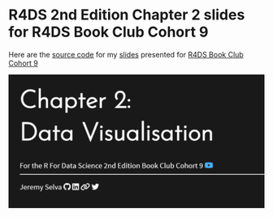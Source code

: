 # R4DS 2nd Edition Chapter 2 slides for R4DS Book Club Cohort 9

Here are the [source
code](https://github.com/JauntyJJS/r4ds-bookclub-cohort9-chapter02) for
my [slides](https://jauntyjjs.github.io/r4ds-bookclub-cohort9-chapter02)
presented for [R4DS Book Club Cohort
9](https://www.youtube.com/playlist?list=PL3x6DOfs2NGjVMs1NtbWu4s_ZgGhGKnrN)

![](share-card.png)
